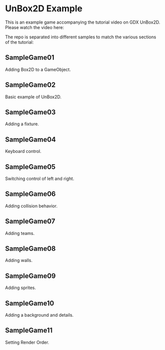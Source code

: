 # UnBox2D Example

This is an example game accompanying the tutorial video on GDX UnBox2D. Please watch the video here:

The repo is separated into different samples to match the various sections of the tutorial:

## SampleGame01
Adding Box2D to a GameObject.

## SampleGame02
Basic example of UnBox2D.

## SampleGame03
Adding a fixture.

## SampleGame04
Keyboard control.

## SampleGame05
Switching control of left and right.

## SampleGame06
Adding collision behavior.

## SampleGame07
Adding teams.

## SampleGame08
Adding walls.

## SampleGame09
Adding sprites.

## SampleGame10
Adding a background and details.

## SampleGame11
Setting Render Order.
